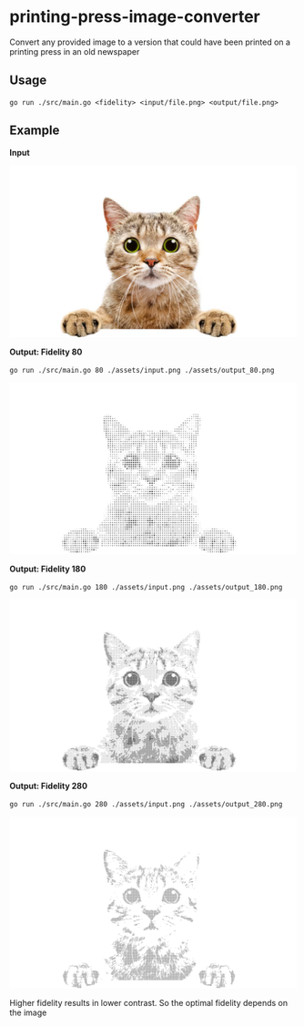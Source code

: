 # printing-press-image-converter
Convert any provided image to a version that could have been printed on a printing press in an old newspaper

## Usage

```
go run ./src/main.go <fidelity> <input/file.png> <output/file.png>
```

## Example

__Input__

![](./assets/input.png)

__Output: Fidelity 80__

`go run ./src/main.go 80 ./assets/input.png ./assets/output_80.png`

![](./assets/output_80.png)

__Output: Fidelity 180__

`go run ./src/main.go 180 ./assets/input.png ./assets/output_180.png`

![](./assets/output_180.png)

__Output: Fidelity 280__

`go run ./src/main.go 280 ./assets/input.png ./assets/output_280.png`

![](./assets/output_280.png)

Higher fidelity results in lower contrast. So the optimal fidelity depends on the image